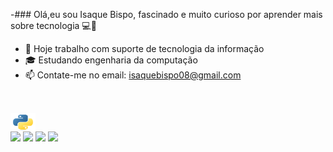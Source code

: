-### Olá,eu sou Isaque Bispo, fascinado e muito curioso por aprender mais sobre tecnologia 💻👋
 
- 👜 Hoje trabalho com suporte de tecnologia da informação
- 🎓 Estudando engenharia da computação
-  📫 Contate-me no email: isaquebispo08@gmail.com

  ##
  <div style="display: inline_block"><br>
 
  <img align="center" alt="Rafa-Python" height="30" width="40" src="https://raw.githubusercontent.com/devicons/devicon/master/icons/python/python-original.svg">
  
</div>
<div> 
  <a href="https://instagram.com/isaquebispoo" target="_blank"><img src="https://img.shields.io/badge/-Instagram-%23E4405F?style=for-the-badge&logo=instagram&logoColor=white" target="_blank"></a>
  <a href = "mailto:isaquebispo08@gmail.com.com"><img src="https://img.shields.io/badge/-Gmail-%23333?style=for-the-badge&logo=gmail&logoColor=white" target="_blank"></a>
 <a href="https://www.linkedin.com/in/isaque-bispo-2631b520b" target="_blank"><img src="https://img.shields.io/badge/-LinkedIn-%230077B5?style=for-the-badge&logo=linkedin&logoColor=white" target="_blank"></a> 
 <a href="https://wa.me/5513988624644" target="_blank"><img src= "https://img.shields.io/badge/WhatsApp-25D366?style=for-the-badge&logo=whatsapp&logoColor=white"
</div>

